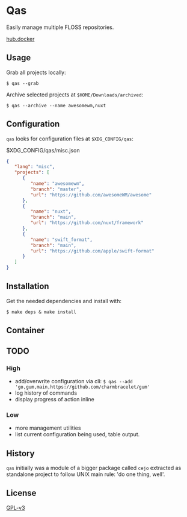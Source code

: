 # Qas

Easily manage multiple FLOSS repositories.

[hub.docker](https://hub.docker.com/r/easbarbosa/qas)

## Usage

Grab all projects locally: 

    $ qas --grab

Archive selected projects at `$HOME/Downloads/archived`: 

    $ qas --archive --name awesomewm,nuxt

## Configuration

`qas` looks for configuration files at `$XDG_CONFIG/qas`:


$XDG_CONFIG/qas/misc.json
```json
{
   "lang": "misc",
   "projects": [
      {
         "name": "awesomewm",
         "branch": "master",
         "url": "https://github.com/awesomeWM/awesome"
      },
      {
         "name": "nuxt",
         "branch": "main",
         "url": "https://github.com/nuxt/framework"
      },
      {
         "name": "swift_format",
         "branch": "main",
         "url": "https://github.com/apple/swift-format"
      }
   ]
}
```

## Installation

Get the needed dependencies and install with:

    $ make deps & make install

## Container

## TODO

### High
- add/overwrite configuration via cli: `$ qas --add 'go,gum,main,https://github.com/charmbracelet/gum'`
- log history of commands
- display progress of action inline

### Low
- more management utilities
- list current configuration being used, table output.

## History

`qas` initially was a module of a bigger package called `cejo` extracted as
standalone project to follow UNIX main rule: 'do one thing, well'.


## License

[GPL-v3](https://www.gnu.org/licenses/gpl-3.0.en.html)

